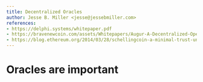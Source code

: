 ```yaml
---
title: Decentralized Oracles
author: Jesse B. Miller <jesse@jessebmiller.com>
references:
- https://delphi.systems/whitepaper.pdf
- https://bravenewcoin.com/assets/Whitepapers/Augur-A-Decentralized-Open-Source-Platform-for-Prediction-Markets.pdf
- https://blog.ethereum.org/2014/03/28/schellingcoin-a-minimal-trust-universal-data-feed/
---
```


# Oracles are important